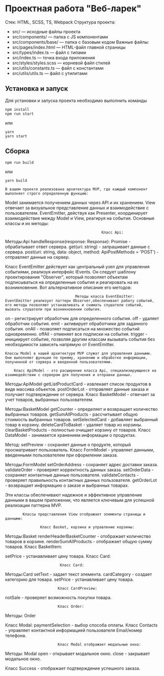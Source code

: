 # Проектная работа "Веб-ларек"
Стек: HTML, SCSS, TS, Webpack
Структура проекта:
- src/ — исходные файлы проекта
- src/components/ — папка с JS компонентами
- src/components/base/ — папка с базовым кодом
Важные файлы:
- src/pages/index.html — HTML-файл главной страницы
- src/types/index.ts — файл с типами
- src/index.ts — точка входа приложения
- src/styles/styles.scss — корневой файл стилей
- src/utils/constants.ts — файл с константами
- src/utils/utils.ts — файл с утилитами
## Установка и запуск
Для установки и запуска проекта необходимо выполнить команды
```
npm install
npm run start
```
или
```
yarn
yarn start
```
## Сборка
```
npm run build
```
или
```
yarn build
```
    В вашем проекте реализована архитектура MVP, где каждый компонент выполняет строго определенную функцию:
Model занимается получением данных через API и их хранением.
View отвечает за визуальное представление данных и взаимодействие с пользователем.
EventEmitter, действуя как Presenter, координирует взаимодействие между Model и View, реагируя на события.
Основные классы и их методы:

                                                Класс Api:

Методы:Api
handleResponse(response: Response): Promise<object> - обрабатывает ответ сервера.
get(uri: string) - запрашивает данные с сервера.
post(uri: string, data: object, method: ApiPostMethods = 'POST') - отправляет данные на сервер.
   
   
   Класс EventEmitter действует как центральный узел для управления событиями, реализуя интерфейс IEvents. Он следует шаблону проектирования "Observer", который позволяет объектам подписываться на определенные события и реагировать на их возникновение. Вот альтернативное описание его методов:

                                    Методы класса EventEmitter:
    EventEmitter реализует паттерн Observer,обеспечивает работу событий, его методы позволяют устанавливать и снимать слушатели событий, вызвать слушатели при возникновении события.

on - регистрирует обработчик для определенного события.
off - удаляет обработчик события.
emit - активирует обработчики для заданного события.
onAll - позволяет подписаться на множество событий одновременно.
offAll - отменяет все подписки на события.
trigger - инициирует событие, позволяя другим классам вызывать события без необходимости зависеть напрямую от EventEmitter.

  
    Классы Model в нашей архитектуре MVP служат для управления данными. Они выполняют функции по приему, хранению и обработке информации, полученной от сервера и введенной пользователями. 

        Класс ApiModel - это расширение класса Api, специализирующееся на взаимодействии с сервером для получения и отправки данных.

Методы:ApiModel
getListProductCard - извлекает список продуктов в виде массива объектов.
postOrderLot - отправляет данные заказа и получает подтверждение от сервера.
                            Класс BasketModel - отвечает за учет товаров, выбранных пользователем.

Методы:BasketModel
getCounter - определяет и возвращает количество выбранных товаров.
getSumAllProducts - рассчитывает общую стоимость выбранных товаров.
setSelectedСard - добавляет выбранный товар в корзину.
deleteCardToBasket - удаляет товар из корзины.
clearBasketProducts - полностью очищает корзину от товаров.
                            Класс DataModel - занимается хранением информации о продуктах.

Метод:
setPreview - сохраняет данные о продукте, который просматривает пользователь.
                            Класс FormModel - управляет данными, введенными пользователем при оформлении заказа.

Методы:FormModel
setOrderAddress - сохраняет адрес доставки заказа.
validateOrder - проверяет корректность данных заказа.
setOrderData - сохраняет контактные данные пользователя.
validateContacts - проверяет правильность контактных данных пользователя.
getOrderLot - возвращает информацию о заказе и выбранных товарах.

Эти классы обеспечивают надежное и эффективное управление данными в вашем приложении, что является ключевым для успешной реализации паттерна MVP.
                                             

                                              
            Классы представления View отображает элементы страницы и данными:

                    Класс Basket, корзина и управление корзины:
Методы:Basket
renderHeaderBasketCounter - отображает количество товаров в корзине.
renderSumAllProducts - отображает общую сумму товаров.
                                                Класс BasketItem:
                            

setPrice - устанавливает цену товара.
Класс Card:

                             Класс Card:

 Методы:Card
setText - задает текст элемента.
cardCategory - создает категорию для товара.
setPrice - устанавливает цену товара.

                            Класс CardPreview:


notSale - проверяет возможность покупки товара.

                            Класс Order:
Методы: Order

Класс Modal:
paymentSelection - выбор способа оплаты.
        Класс Contacts - управляет контактной информацией пользователя Email/номер телефона.

                            Класс Modal отображает модальные окна:
Методы: Modal
open - открывает модальное окно.
close - закрывает модальное окно.

Класс Success - отображает подтверждение успешного заказа.
